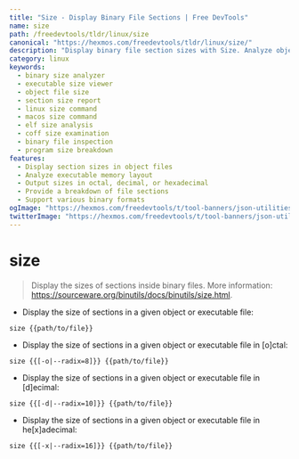 ```yaml
---
title: "Size - Display Binary File Sections | Free DevTools"
name: size
path: /freedevtools/tldr/linux/size
canonical: "https://hexmos.com/freedevtools/tldr/linux/size/"
description: "Display binary file section sizes with Size. Analyze object and executable files to determine memory layout. Free online tool, no registration required."
category: linux
keywords:
  - binary size analyzer
  - executable size viewer
  - object file size
  - section size report
  - linux size command
  - macos size command
  - elf size analysis
  - coff size examination
  - binary file inspection
  - program size breakdown
features:
  - Display section sizes in object files
  - Analyze executable memory layout
  - Output sizes in octal, decimal, or hexadecimal
  - Provide a breakdown of file sections
  - Support various binary formats
ogImage: "https://hexmos.com/freedevtools/t/tool-banners/json-utilities-banner.png"
twitterImage: "https://hexmos.com/freedevtools/t/tool-banners/json-utilities-banner.png"
---
```


# size

> Display the sizes of sections inside binary files.
> More information: <https://sourceware.org/binutils/docs/binutils/size.html>.

- Display the size of sections in a given object or executable file:

`size {{path/to/file}}`

- Display the size of sections in a given object or executable file in [o]ctal:

`size {{[-o|--radix=8]}} {{path/to/file}}`

- Display the size of sections in a given object or executable file in [d]ecimal:

`size {{[-d|--radix=10]}} {{path/to/file}}`

- Display the size of sections in a given object or executable file in he[x]adecimal:

`size {{[-x|--radix=16]}} {{path/to/file}}`
